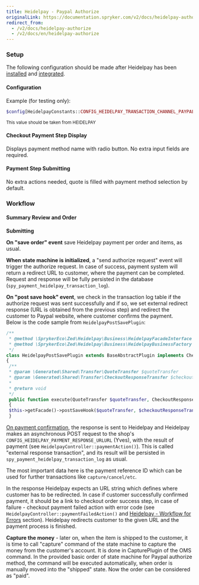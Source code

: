 ```yaml
---
title: Heidelpay - Paypal Authorize
originalLink: https://documentation.spryker.com/v2/docs/heidelpay-authorize
redirect_from:
  - /v2/docs/heidelpay-authorize
  - /v2/docs/en/heidelpay-authorize
---
```


### Setup

The following configuration should be made after Heidelpay has been [installed](/docs/scos/dev/technology-partners/201903.0/payment-partners/heidelpay/heidelpay-insta) and [integrated](/docs/scos/dev/technology-partners/201903.0/payment-partners/heidelpay/scos-integration/heidelpay-confi).

#### Configuration

Example (for testing only):
```php
$config[HeidelpayConstants::CONFIG_HEIDELPAY_TRANSACTION_CHANNEL_PAYPAL] = '31HA07BC8142C5A171749A60D979B6E4';
```

<sub>This value should be taken from HEIDELPAY</sub>

#### Checkout Payment Step Display
Displays payment method name with radio button. No extra input fields are required.

#### Payment Step Submitting
No extra actions needed, quote is filled with payment method selection by default.

### Workflow
#### Summary Review and Order
**Submitting**

<b>On "save order" event</b> save Heidelpay payment per order and items, as usual.

<b>When state machine is initialized</b>, a "send authorize request" event will trigger the authorize request. In case of success, payment system will  return a redirect URL to customer, where the payment can be completed. Request and response will be fully persisted in the database (`spy_payment_heidelpay_transaction_log`). 

<b>On "post save hook" event</b>, we check in the transaction log table if the authorize request was sent successfully and if so, we set external redirect response (URL is obtained from the previous step) and redirect the customer to Paypal website, where customer confirms the payment. <br>
Below is the code sample from `HeidelpayPostSavePlugin`:
```php
/**
 * @method \SprykerEco\Zed\Heidelpay\Business\HeidelpayFacadeInterface getFacade()
 * @method \SprykerEco\Zed\Heidelpay\Business\HeidelpayBusinessFactory getFactory()
 */
class HeidelpayPostSavePlugin extends BaseAbstractPlugin implements CheckoutPostCheckPluginInterface
{
 /**
 * @param \Generated\Shared\Transfer\QuoteTransfer $quoteTransfer
 * @param \Generated\Shared\Transfer\CheckoutResponseTransfer $checkoutResponseTransfer
 *
 * @return void
 */
 public function execute(QuoteTransfer $quoteTransfer, CheckoutResponseTransfer $checkoutResponseTransfer)
 {
 $this->getFacade()->postSaveHook($quoteTransfer, $checkoutResponseTransfer);
 }
 ```

<u>On payment confirmation</u>, the response is sent to Heidelpay and Heidelpay makes an asynchronous POST request to the shop's `CONFIG_HEIDELPAY_PAYMENT_RESPONSE_URLURL` (Yves), with the result of payment (see `HeidelpayController::paymentAction()`). This is called "external response transaction", and its result will be persisted in `spy_payment_heidelpay_transaction_log` as usual.

The most important data here is the payment reference ID which can be used for further transactions like `capture/cancel/etc`.

In the response Heidelpay expects an URL string which defines where customer has to be redirected. In case if customer successfully confirmed payment, it should be a link to checkout order success step, in case of failure - checkout payment failed action with error code (see `HeidelpayController::paymentFailedAction()` and [Heidelpay - Workflow for Errors](/docs/scos/dev/technology-partners/201903.0/payment-partners/heidelpay/heidelpay-error) section). Heidelpay redirects customer to the given URL and the payment process is finished. 

<b>Capture the money</b> - later on, when the item is shipped to the customer, it is time to call "capture" command of the state machine to capture the money from the customer's account. It is done in CapturePlugin of the OMS command. In the provided basic order of state machine for Paypal authorize method, the command will be executed automatically, when order is manually moved into the "shipped" state. Now the order can be considered as "paid".
